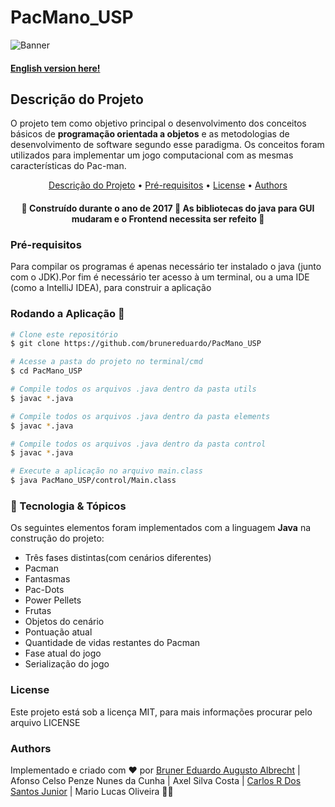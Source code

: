 # PacMano_USP

![Banner](https://github.com/brunereduardo/PacMano_USP/blob/master/imgs/pac-man-classic.jpg)

#### [English version here!](google.com)

## Descrição do Projeto
<p> O projeto tem como objetivo principal o desenvolvimento dos conceitos básicos de <b>programação orientada a objetos</b> e as metodologias de desenvolvimento de software segundo esse paradigma. Os conceitos foram utilizados para implementar um jogo computacional com as mesmas características do Pac-man.</p>  

<p align="center">
<a href="#Descrição-do-Projeto">Descrição do Projeto</a> •  
<a href="#Pré-requisitos">Pré-requisitos</a> •	
<a href="#License">License</a> • 
<a href="#Authors">Authors</a>
</p>

<h4 align="center"> 
	🚧  Construído durante o ano de 2017 🚧 As bibliotecas do java para GUI mudaram e o Frontend necessita ser refeito 🚧
</h4>

### Pré-requisitos
<p>Para compilar os programas é apenas necessário ter instalado o java (junto com o JDK).Por fim é necessário ter acesso à um terminal, ou a uma IDE (como a IntelliJ IDEA), para  construir a aplicação</p>

### Rodando a Aplicação 🎲

```bash
# Clone este repositório
$ git clone https://github.com/brunereduardo/PacMano_USP

# Acesse a pasta do projeto no terminal/cmd
$ cd PacMano_USP

# Compile todos os arquivos .java dentro da pasta utils
$ javac *.java

# Compile todos os arquivos .java dentro da pasta elements
$ javac *.java

# Compile todos os arquivos .java dentro da pasta control
$ javac *.java

# Execute a aplicação no arquivo main.class
$ java PacMano_USP/control/Main.class
```
### 🚀 Tecnologia & Tópicos

Os seguintes elementos foram implementados com a linguagem <b>Java</b> na construção do projeto:

- Três fases distintas(com cenários diferentes)
- Pacman
- Fantasmas
- Pac-Dots
- Power Pellets
- Frutas
- Objetos do cenário
- Pontuação atual 
- Quantidade de vidas restantes do Pacman
- Fase atual do jogo 
- Serialização do jogo

### License

<p>Este projeto está sob a licença MIT, para mais informações procurar pelo arquivo LICENSE</p>

### Authors
Implementado e criado com ❤️ por [Bruner Eduardo Augusto Albrecht](https://github.com/brunereduardo) | Afonso Celso Penze Nunes da Cunha | Axel Silva Costa | [Carlos R Dos Santos Junior](https://github.com/CarlosSantosJr) | Mario Lucas Oliveira  👋🏽 

